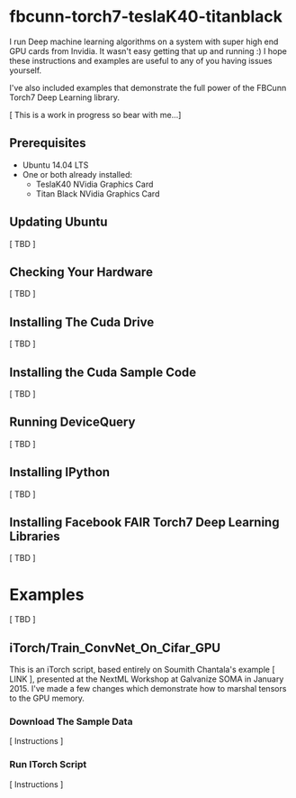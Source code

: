 # fbcunn-torch7-teslaK40-titanblack

I run Deep machine learning algorithms on a system with super high end GPU cards from Invidia. It wasn't easy getting that up and running :)  I hope these instructions and examples are useful to any of you having issues yourself.  

I've also included examples that demonstrate the full power of the FBCunn Torch7 Deep Learning library.

[ This is a work in progress so bear with me...]

## Prerequisites

* Ubuntu 14.04 LTS
* One or both already installed:
    *  TeslaK40 NVidia Graphics Card
    *  Titan Black NVidia Graphics Card

## Updating Ubuntu

[ TBD ]

## Checking Your Hardware

[ TBD ]

## Installing The Cuda Drive

[ TBD ]

## Installing the Cuda Sample Code

[ TBD ]

## Running DeviceQuery

[ TBD ]

## Installing IPython

[ TBD ]

## Installing Facebook FAIR Torch7 Deep Learning Libraries

[ TBD ]

# Examples

[ TBD ]

## iTorch/Train_ConvNet_On_Cifar_GPU

This is an iTorch script, based entirely on Soumith Chantala's example [ LINK ], presented at the NextML Workshop at Galvanize SOMA in January 2015.  I've made a few changes which demonstrate how to marshal tensors to the GPU memory.

### Download The Sample Data

[ Instructions ]

### Run ITorch Script

[ Instructions ]
